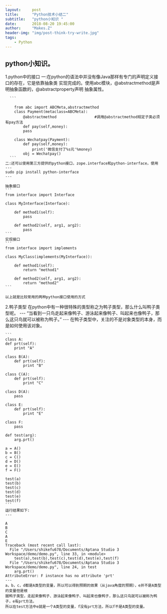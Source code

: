 ```yaml
---
layout:     post
title:      "Python技术小结二"
subtitle:   "python小知识 "
date:       2018-08-20 19:45:00
author:     "Makes.Z"
header-img: "img/post-think-try-write.jpg"
tags:
    - Python
---
```


## python小知识。

1.python中的接口
    一:在python的语法中并没有像Java那样有专门的声明定义接口的存在，它是依靠抽象类
实现完成的。使用abc模块，@abstractmethod是声明抽象函数的，@abstractproperty声明
抽象属性。

      ```

        from abc import ABCMeta,abstractmethod
        class Payment(metaclass=ABCMeta):
            @abstractmethod                 #调用@abstractmethod规定子类必须有pay方法
            def pay(self,money):
            pass

        class Wechatpay(Payment):
            def pay(self,money):
                print('微信支付了%s元'%money)
            obj = Wechatpay()
      ```
    二:还可以使用第三方提供的python接口，zope.interface和python-interface，使用
    ---
    sudo pip install python-interface
    ---

    抽象接口
    ```
    from interface import Interface

    class MyInterface(Interface):

        def method1(self):
            pass

        def method2(self, arg1, arg2):
            pass
    ```
    实现接口
    ```
    from interface import implements

    class MyClass(implements(MyInterface)):

        def method1(self):
            return "method1"

        def method2(self, arg1, arg2):
            return "method2"
    ```
    
    以上就是比较常用的两种python接口使用的方式

2.鸭子类型
    在python中有一种很特殊的类型称之为鸭子类型，那么什么叫鸭子类型呢。
    ---
    “当看到一只鸟走起来像鸭子、游泳起来像鸭子、叫起来也像鸭子，那么这只鸟就可以被称为鸭子。”
    ---
    在鸭子类型中，关注的不是对象类型的本身，而是如何使用该对象。

    ```
    class A:    
    def prt(self):    
        print "A"    

    class B(A):    
        def prt(self):    
            print "B"    

    class C(A):    
        def prt(self):    
            print "C"    

    class D(A):    
        pass    

    class E:    
        def prt(self):    
            print "E"    

    class F:    
        pass    

    def test(arg):    
        arg.prt()    

    a = A()    
    b = B()    
    c = C()    
    d = D()    
    e = E()    
    f = F()    

    test(a)    
    test(b)    
    test(c)    
    test(d)    
    test(e)    
    test(f)   
    ```
    运行结果如下:
    ---

    A  
    B  
    C  
    A  
    E  
    Traceback (most recent call last):  
      File "/Users/shikefu678/Documents/Aptana Studio 3 Workspace/demo/demo.py", line 33, in <module>  
        test(a),test(b),test(c),test(d),test(e),test(f)  
      File "/Users/shikefu678/Documents/Aptana Studio 3 Workspace/demo/demo.py", line 24, in test  
        arg.prt()  
    AttributeError: F instance has no attribute 'prt'  
    ---
    a，b，c，d都是A类型的变量，所以可以得到预期的效果（从java角度的预期），e并不是A类型的变量但是根
    据鸭子类型，走起来像鸭子、游泳起来像鸭子、叫起来也像鸭子，那么这只鸟就可以被称为鸭子，e有prt方法，
    所以在test方法中e就是一个A类型的变量，f没有prt方法，所以f不是A类型的变量。
